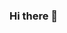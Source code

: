 ### Hi there 👋

<!--
**Fr0zeNN69/Fr0zeNN69** is a ✨ _special_ ✨ repository because its `README.md` (this file) appears on your GitHub profile.

Here are some ideas to get you started:

- 🔭 I’m currently working on c++ programs.
- 🌱 I’m currently learning OOP in c++.
- 👯 I’m looking to collaborate on c++ projects.
- 🤔 I’m looking for help with my coding journey.
- 💬 Ask me about my passions.
- 📫 How to reach me: you can find me on instagram @andrei_ene17
- 😄 Pronouns: he/him
- ⚡ Fun fact: -
-->
